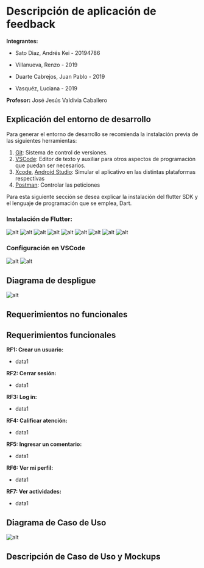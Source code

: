 # Descripción de aplicación de feedback
**Integrantes:**

* Sato Diaz, Andrés Kei - 20194786

* Villanueva, Renzo - 2019

*  Duarte Cabrejos, Juan Pablo - 2019

* Vasquéz, Luciana - 2019

**Profesor:**
José Jesús Valdivia Caballero

## Explicación del entorno de desarrollo
Para generar el entorno de desarrollo se recomienda la instalación previa de las siguientes herramientas:

1. [Git](https://git-scm.com/downloads): Sistema de control de versiones.
2. [VSCode](https://code.visualstudio.com/download): Editor de texto y auxiliar para otros aspectos de programación que puedan ser necesarios.
3. [Xcode](xcodereleases), [Android Studio](https://developer.android.com/studio):   Simular el aplicativo en las distintas plataformas respectivas
4. [Postman](https://www.postman.com/downloads/): Controlar las peticiones 

Para esta siguiente sección se desea explicar la instalación del flutter SDK y el lenguaje de programación que se emplea, Dart. 

### __Instalación de Flutter:__

![alt](/Imagenes/1.png)
![alt](/Imagenes/2.png)
![alt](/Imagenes/3.png)
![alt](/Imagenes/4.png)
![alt](/Imagenes/5.png)
![alt](/Imagenes/6.png)
![alt](/Imagenes/7.png)
![alt](/Imagenes/8.png)
![alt](/Imagenes/9.png)

### __Configuración en VSCode__

![alt](/Imagenes/vs1.png)
![alt](/Imagenes/vs2.png)

## Diagrama de despligue

![alt](/Imagenes/deploy.png)

## Requerimientos no funcionales

## Requerimientos funcionales
__RF1: Crear un usuario:__
* data1

__RF2: Cerrar sesión:__
* data1

__RF3: Log in:__
* data1

__RF4: Calificar atención:__
* data1

__RF5: Ingresar un comentario:__
* data1

__RF6: Ver mi perfil:__
* data1

__RF7: Ver actividades:__
* data1

## Diagrama de Caso de Uso

![alt](/Imagenes/useCase.png)

## Descripción de Caso de Uso y Mockups